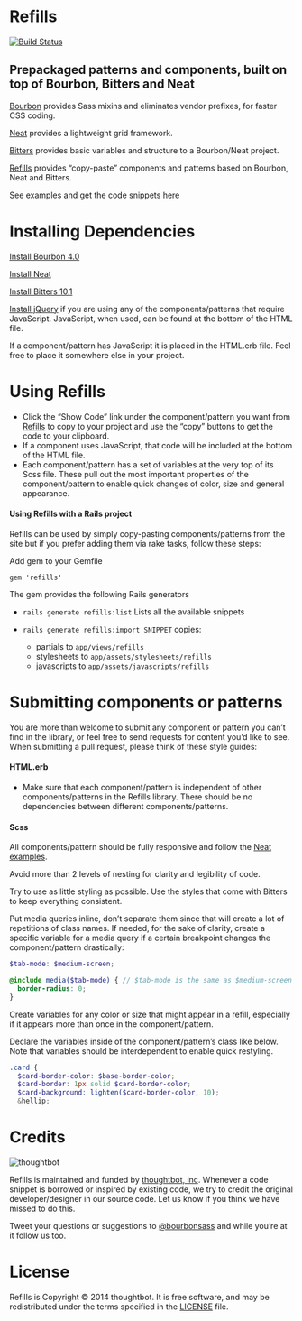 # Refills

[![Build Status](https://travis-ci.org/thoughtbot/refills.svg?branch=master)](https://travis-ci.org/thoughtbot/refills)

## Prepackaged patterns and components, built on top of Bourbon, Bitters and Neat

[Bourbon](http://bourbon.io) provides Sass mixins and eliminates vendor prefixes, for faster CSS coding.

[Neat](http://neat.bourbon.io) provides a lightweight grid framework.

[Bitters](http://bitters.bourbon.io) provides basic variables and structure to a Bourbon/Neat project.

[Refills](http://refills.bourbon.io) provides “copy-paste” components and patterns based on Bourbon, Neat and Bitters.

See examples and get the code snippets [here](http://refills.bourbon.io)

# Installing Dependencies

[Install Bourbon 4.0](http://bourbon.io)

[Install Neat](http://neat.bourbon.io)

[Install Bitters 10.1](http://bitters.bourbon.io)

[Install jQuery](http://jquery.com) if you are using any of the components/patterns that require JavaScript. JavaScript, when used, can be found at the bottom of the HTML file.

If a component/pattern has JavaScript it is placed in the HTML.erb file. Feel free to place it somewhere else in your project.

# Using Refills

* Click the “Show Code” link under the component/pattern you want from [Refills](http://refills.bourbon.io) to copy to your project and use the “copy” buttons to get the code to your clipboard.
* If a component uses JavaScript, that code will be included at the bottom of the HTML file.
* Each component/pattern has a set of variables at the very top of its Scss file. These pull out the most important properties of the component/pattern to enable quick changes of color, size and general appearance.

#### Using Refills with a Rails project

Refills can be used by simply copy-pasting components/patterns from the site but if you prefer adding them via rake tasks, follow these steps:

Add gem to your Gemfile

    gem 'refills'

The gem provides the following Rails generators

* `rails generate refills:list`
Lists all the available snippets

* `rails generate refills:import SNIPPET` copies:
  * partials to `app/views/refills`
  * stylesheets to `app/assets/stylesheets/refills`
  * javascripts to `app/assets/javascripts/refills`

# Submitting components or patterns

You are more than welcome to submit any component or pattern you can’t find in the library, or feel free to send requests for content you’d like to see. When submitting a pull request, please think of these style guides:

#### HTML.erb

* Make sure that each component/pattern is independent of other components/patterns in the Refills library. There should be no dependencies between different components/patterns.

#### Scss

All components/pattern should be fully responsive and follow the [Neat examples](http://neat.bourbon.io/examples).

Avoid more than 2 levels of nesting for clarity and legibility of code.

Try to use as little styling as possible. Use the styles that come with Bitters to keep everything consistent.

Put media queries inline, don’t separate them since that will create a lot of repetitions of class names. If needed, for the sake of clarity, create a specific variable for a media query if a certain breakpoint changes the component/pattern drastically:

```scss
$tab-mode: $medium-screen;

@include media($tab-mode) { // $tab-mode is the same as $medium-screen here
  border-radius: 0;
}
```

Create variables for any color or size that might appear in a refill, especially if it appears more than once in the component/pattern.

Declare the variables inside of the component/pattern’s class like below. Note that variables should be interdependent to enable quick restyling.

```scss
.card {
  $card-border-color: $base-border-color;
  $card-border: 1px solid $card-border-color;
  $card-background: lighten($card-border-color, 10);
  &hellip;
```

# Credits

![thoughtbot](http://thoughtbot.com/images/tm/logo.png)

Refills is maintained and funded by [thoughtbot, inc](http://thoughtbot.com). Whenever a code snippet is borrowed or inspired by existing code, we try to credit the original developer/designer in our source code. Let us know if you think we have missed to do this.

Tweet your questions or suggestions to [@bourbonsass](https://twitter.com/bourbonsass) and while you’re at it follow us too.

# License

Refills is Copyright © 2014 thoughtbot. It is free software, and may be redistributed under the terms specified in the [LICENSE](LICENSE.md) file.
